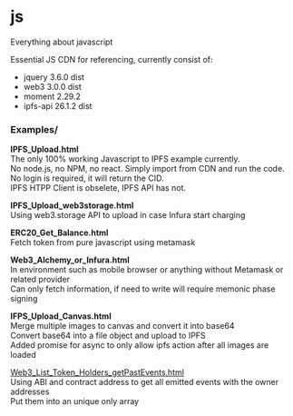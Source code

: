 # js

Everything about javascript

Essential JS CDN for referencing, currently consist of:

- jquery 3.6.0 dist<br>
- web3 3.0.0 dist<br>
- moment 2.29.2<br>
- ipfs-api 26.1.2 dist<br>

<h3>Examples/</h3>

<b>IPFS_Upload.html</b><br>
The only 100% working Javascript to IPFS example currently.<br>
No node.js, no NPM, no react. Simply import from CDN and run the code.<br>
No login is required, it will return the CID.<br>
IPFS HTPP Client is obselete, IPFS API has not.

<b>IPFS_Upload_web3storage.html</b><br>
Using web3.storage API to upload in case Infura start charging

<b>ERC20_Get_Balance.html</b><br>
Fetch token from pure javascript using metamask

<b>Web3_Alchemy_or_Infura.html</b><br>
In environment such as mobile browser or anything without Metamask or related provider<br>
Can only fetch information, if need to write will require memonic phase signing

<b>IFPS_Upload_Canvas.html</b><br>
Merge multiple images to canvas and convert it into base64<br>
Convert base64 into a file object and upload to IPFS<br>
Added promise for async to only allow ipfs action after all images are loaded

<a href="https://aloycwl.github.io/js/Examples/Web3_List_Token_Holders_getPastEvents.html">Web3_List_Token_Holders_getPastEvents.html</a><br>
Using ABI and contract address to get all emitted events with the owner addresses<br>
Put them into an unique only array
